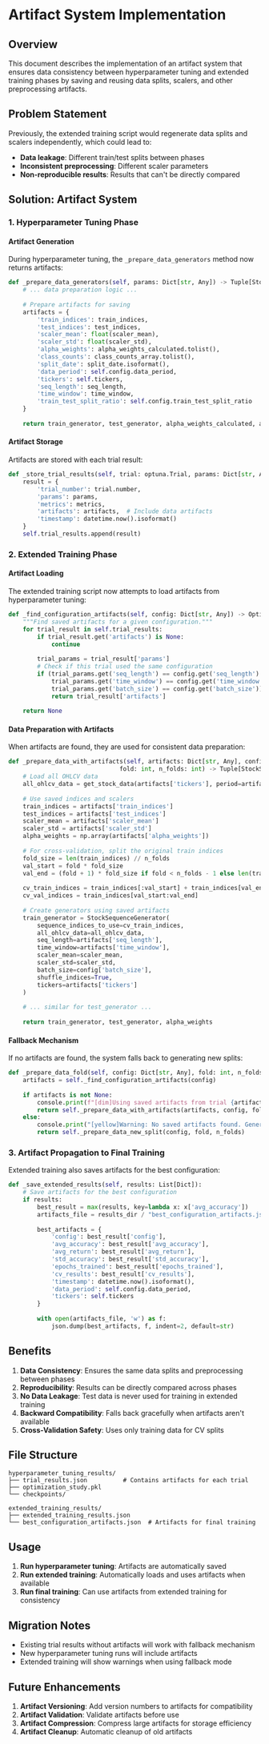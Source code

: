 # Artifact System Implementation

## Overview

This document describes the implementation of an artifact system that ensures data consistency between hyperparameter tuning and extended training phases by saving and reusing data splits, scalers, and other preprocessing artifacts.

## Problem Statement

Previously, the extended training script would regenerate data splits and scalers independently, which could lead to:
- **Data leakage**: Different train/test splits between phases
- **Inconsistent preprocessing**: Different scaler parameters
- **Non-reproducible results**: Results that can't be directly compared

## Solution: Artifact System

### 1. Hyperparameter Tuning Phase

#### Artifact Generation
During hyperparameter tuning, the `_prepare_data_generators` method now returns artifacts:

```python
def _prepare_data_generators(self, params: Dict[str, Any]) -> Tuple[StockSequenceGenerator, StockSequenceGenerator, jnp.ndarray, Dict[str, Any]]:
    # ... data preparation logic ...
    
    # Prepare artifacts for saving
    artifacts = {
        'train_indices': train_indices,
        'test_indices': test_indices,
        'scaler_mean': float(scaler_mean),
        'scaler_std': float(scaler_std),
        'alpha_weights': alpha_weights_calculated.tolist(),
        'class_counts': class_counts_array.tolist(),
        'split_date': split_date.isoformat(),
        'data_period': self.config.data_period,
        'tickers': self.tickers,
        'seq_length': seq_length,
        'time_window': time_window,
        'train_test_split_ratio': self.config.train_test_split_ratio
    }
    
    return train_generator, test_generator, alpha_weights_calculated, artifacts
```

#### Artifact Storage
Artifacts are stored with each trial result:

```python
def _store_trial_results(self, trial: optuna.Trial, params: Dict[str, Any], metrics: Dict[str, float], artifacts: Dict[str, Any] = None):
    result = {
        'trial_number': trial.number,
        'params': params,
        'metrics': metrics,
        'artifacts': artifacts,  # Include data artifacts
        'timestamp': datetime.now().isoformat()
    }
    self.trial_results.append(result)
```

### 2. Extended Training Phase

#### Artifact Loading
The extended training script now attempts to load artifacts from hyperparameter tuning:

```python
def _find_configuration_artifacts(self, config: Dict[str, Any]) -> Optional[Dict[str, Any]]:
    """Find saved artifacts for a given configuration."""
    for trial_result in self.trial_results:
        if trial_result.get('artifacts') is None:
            continue
            
        trial_params = trial_result['params']
        # Check if this trial used the same configuration
        if (trial_params.get('seq_length') == config.get('seq_length') and
            trial_params.get('time_window') == config.get('time_window') and
            trial_params.get('batch_size') == config.get('batch_size')):
            return trial_result['artifacts']
    
    return None
```

#### Data Preparation with Artifacts
When artifacts are found, they are used for consistent data preparation:

```python
def _prepare_data_with_artifacts(self, artifacts: Dict[str, Any], config: Dict[str, Any], 
                               fold: int, n_folds: int) -> Tuple[StockSequenceGenerator, StockSequenceGenerator, np.ndarray]:
    # Load all OHLCV data
    all_ohlcv_data = get_stock_data(artifacts['tickers'], period=artifacts['data_period'])
    
    # Use saved indices and scalers
    train_indices = artifacts['train_indices']
    test_indices = artifacts['test_indices']
    scaler_mean = artifacts['scaler_mean']
    scaler_std = artifacts['scaler_std']
    alpha_weights = np.array(artifacts['alpha_weights'])
    
    # For cross-validation, split the original train indices
    fold_size = len(train_indices) // n_folds
    val_start = fold * fold_size
    val_end = (fold + 1) * fold_size if fold < n_folds - 1 else len(train_indices)
    
    cv_train_indices = train_indices[:val_start] + train_indices[val_end:]
    cv_val_indices = train_indices[val_start:val_end]
    
    # Create generators using saved artifacts
    train_generator = StockSequenceGenerator(
        sequence_indices_to_use=cv_train_indices,
        all_ohlcv_data=all_ohlcv_data,
        seq_length=artifacts['seq_length'],
        time_window=artifacts['time_window'],
        scaler_mean=scaler_mean,
        scaler_std=scaler_std,
        batch_size=config['batch_size'],
        shuffle_indices=True,
        tickers=artifacts['tickers']
    )
    
    # ... similar for test_generator ...
    
    return train_generator, test_generator, alpha_weights
```

#### Fallback Mechanism
If no artifacts are found, the system falls back to generating new splits:

```python
def _prepare_data_fold(self, config: Dict[str, Any], fold: int, n_folds: int):
    artifacts = self._find_configuration_artifacts(config)
    
    if artifacts is not None:
        console.print(f"[dim]Using saved artifacts from trial {artifacts.get('trial_number', 'unknown')}[/dim]")
        return self._prepare_data_with_artifacts(artifacts, config, fold, n_folds)
    else:
        console.print("[yellow]Warning: No saved artifacts found. Generating new data split.[/yellow]")
        return self._prepare_data_new_split(config, fold, n_folds)
```

### 3. Artifact Propagation to Final Training

Extended training also saves artifacts for the best configuration:

```python
def _save_extended_results(self, results: List[Dict]):
    # Save artifacts for the best configuration
    if results:
        best_result = max(results, key=lambda x: x['avg_accuracy'])
        artifacts_file = results_dir / "best_configuration_artifacts.json"
        
        best_artifacts = {
            'config': best_result['config'],
            'avg_accuracy': best_result['avg_accuracy'],
            'avg_return': best_result['avg_return'],
            'std_accuracy': best_result['std_accuracy'],
            'epochs_trained': best_result['epochs_trained'],
            'cv_results': best_result['cv_results'],
            'timestamp': datetime.now().isoformat(),
            'data_period': self.config.data_period,
            'tickers': self.tickers
        }
        
        with open(artifacts_file, 'w') as f:
            json.dump(best_artifacts, f, indent=2, default=str)
```

## Benefits

1. **Data Consistency**: Ensures the same data splits and preprocessing between phases
2. **Reproducibility**: Results can be directly compared across phases
3. **No Data Leakage**: Test data is never used for training in extended training
4. **Backward Compatibility**: Falls back gracefully when artifacts aren't available
5. **Cross-Validation Safety**: Uses only training data for CV splits

## File Structure

```
hyperparameter_tuning_results/
├── trial_results.json          # Contains artifacts for each trial
├── optimization_study.pkl
└── checkpoints/

extended_training_results/
├── extended_training_results.json
└── best_configuration_artifacts.json  # Artifacts for final training
```

## Usage

1. **Run hyperparameter tuning**: Artifacts are automatically saved
2. **Run extended training**: Automatically loads and uses artifacts when available
3. **Run final training**: Can use artifacts from extended training for consistency

## Migration Notes

- Existing trial results without artifacts will work with fallback mechanism
- New hyperparameter tuning runs will include artifacts
- Extended training will show warnings when using fallback mode

## Future Enhancements

1. **Artifact Versioning**: Add version numbers to artifacts for compatibility
2. **Artifact Validation**: Validate artifacts before use
3. **Artifact Compression**: Compress large artifacts for storage efficiency
4. **Artifact Cleanup**: Automatic cleanup of old artifacts 